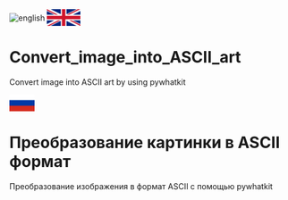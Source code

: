 <img height="600em" src="https://miro.medium.com/max/1400/1*I9c1m1fD54d6skSWRKS16g.webp" alt="english" align = "center"/>



<img height="30em" src="https://raw.githubusercontent.com/anki-geo/ultimate-geography/a44a569a922e1d241517113e2917736af808eed7/src/media/flags/ug-flag-united_kingdom.svg" alt="english" align = "center"/>

# Convert_image_into_ASCII_art 
Convert image into ASCII art by using pywhatkit 

<img height="30em" src="https://raw.githubusercontent.com/anki-geo/ultimate-geography/a44a569a922e1d241517113e2917736af808eed7/src/media/flags/ug-flag-russia.svg" alt="russian" align = "center"/>

# Преобразование картинки в ASCII формат
Преобразование изображения в формат ASCII с помощью pywhatkit
